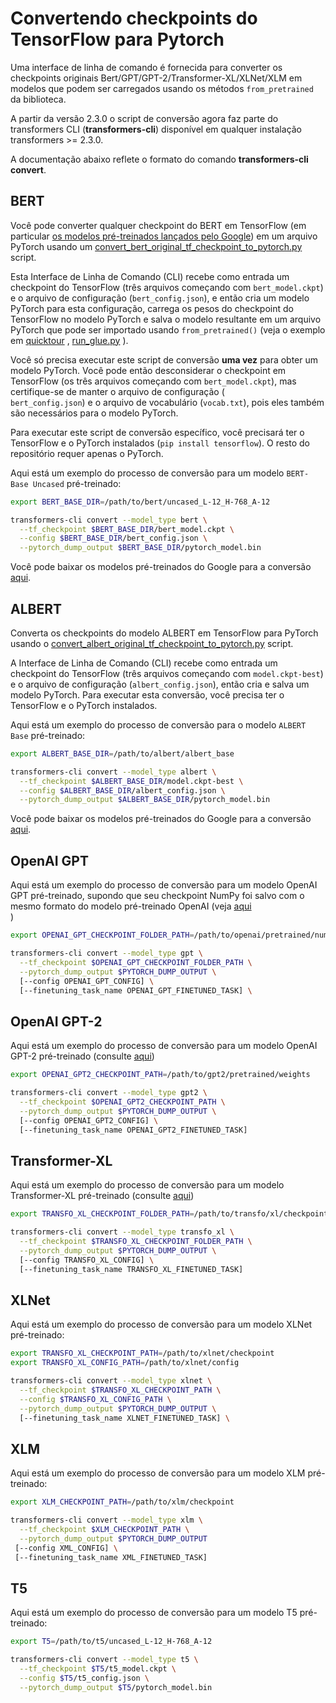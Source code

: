 <!--Copyright 2020 The HuggingFace Team. All rights reserved.

Licensed under the Apache License, Version 2.0 (the "License"); you may not use this file except in compliance with
the License. You may obtain a copy of the License at

http://www.apache.org/licenses/LICENSE-2.0

Unless required by applicable law or agreed to in writing, software distributed under the License is distributed on
an "AS IS" BASIS, WITHOUT WARRANTIES OR CONDITIONS OF ANY KIND, either express or implied. See the License for the
specific language governing permissions and limitations under the License.

⚠️ Note that this file is in Markdown but contain specific syntax for our doc-builder (similar to MDX) that may not be
rendered properly in your Markdown viewer.

-->

# Convertendo checkpoints do TensorFlow para Pytorch

Uma interface de linha de comando é fornecida para converter os checkpoints originais Bert/GPT/GPT-2/Transformer-XL/XLNet/XLM em modelos
que podem ser carregados usando os métodos `from_pretrained` da biblioteca.

<Tip>

A partir da versão 2.3.0 o script de conversão agora faz parte do transformers CLI (**transformers-cli**) disponível em qualquer instalação
transformers >= 2.3.0.

A documentação abaixo reflete o formato do comando **transformers-cli convert**.

</Tip>

## BERT

Você pode converter qualquer checkpoint do BERT em TensorFlow (em particular [os modelos pré-treinados lançados pelo Google](https://github.com/google-research/bert#pre-trained-models)) em um arquivo PyTorch usando um 
[convert_bert_original_tf_checkpoint_to_pytorch.py](https://github.com/huggingface/transformers/tree/main/src/transformers/models/bert/convert_bert_original_tf_checkpoint_to_pytorch.py) script.

Esta Interface de Linha de Comando (CLI) recebe como entrada um checkpoint do TensorFlow (três arquivos começando com `bert_model.ckpt`) e o
arquivo de configuração (`bert_config.json`), e então cria um modelo PyTorch para esta configuração, carrega os pesos 
do checkpoint do TensorFlow no modelo PyTorch e salva o modelo resultante em um arquivo PyTorch que pode
ser importado usando `from_pretrained()` (veja o exemplo em [quicktour](quicktour) , [run_glue.py](https://github.com/huggingface/transformers/tree/main/examples/pytorch/text-classification/run_glue.py) ).

Você só precisa executar este script de conversão **uma vez** para obter um modelo PyTorch. Você pode então desconsiderar o checkpoint em
 TensorFlow (os três arquivos começando com `bert_model.ckpt`), mas certifique-se de manter o arquivo de configuração (\
`bert_config.json`) e o arquivo de vocabulário (`vocab.txt`), pois eles também são necessários para o modelo PyTorch.

Para executar este script de conversão específico, você precisará ter o TensorFlow e o PyTorch instalados (`pip install tensorflow`). O resto do repositório requer apenas o PyTorch.

Aqui está um exemplo do processo de conversão para um modelo `BERT-Base Uncased` pré-treinado:

```bash
export BERT_BASE_DIR=/path/to/bert/uncased_L-12_H-768_A-12

transformers-cli convert --model_type bert \
  --tf_checkpoint $BERT_BASE_DIR/bert_model.ckpt \
  --config $BERT_BASE_DIR/bert_config.json \
  --pytorch_dump_output $BERT_BASE_DIR/pytorch_model.bin
```

Você pode baixar os modelos pré-treinados do Google para a conversão [aqui](https://github.com/google-research/bert#pre-trained-models).

## ALBERT

Converta os checkpoints do modelo ALBERT em TensorFlow para PyTorch usando o
[convert_albert_original_tf_checkpoint_to_pytorch.py](https://github.com/huggingface/transformers/tree/main/src/transformers/models/albert/convert_albert_original_tf_checkpoint_to_pytorch.py) script.

A Interface de Linha de Comando (CLI) recebe como entrada um checkpoint do TensorFlow (três arquivos começando com `model.ckpt-best`) e o
arquivo de configuração (`albert_config.json`), então cria e salva um modelo PyTorch. Para executar esta conversão, você
precisa ter o TensorFlow e o PyTorch instalados.

Aqui está um exemplo do processo de conversão para o modelo `ALBERT Base` pré-treinado:

```bash
export ALBERT_BASE_DIR=/path/to/albert/albert_base

transformers-cli convert --model_type albert \
  --tf_checkpoint $ALBERT_BASE_DIR/model.ckpt-best \
  --config $ALBERT_BASE_DIR/albert_config.json \
  --pytorch_dump_output $ALBERT_BASE_DIR/pytorch_model.bin
```

Você pode baixar os modelos pré-treinados do Google para a conversão [aqui](https://github.com/google-research/albert#pre-trained-models).

## OpenAI GPT

Aqui está um exemplo do processo de conversão para um modelo OpenAI GPT pré-treinado, supondo que seu checkpoint NumPy
foi salvo com o mesmo formato do modelo pré-treinado OpenAI (veja [aqui](https://github.com/openai/finetune-transformer-lm)\
)

```bash
export OPENAI_GPT_CHECKPOINT_FOLDER_PATH=/path/to/openai/pretrained/numpy/weights

transformers-cli convert --model_type gpt \
  --tf_checkpoint $OPENAI_GPT_CHECKPOINT_FOLDER_PATH \
  --pytorch_dump_output $PYTORCH_DUMP_OUTPUT \
  [--config OPENAI_GPT_CONFIG] \
  [--finetuning_task_name OPENAI_GPT_FINETUNED_TASK] \
```

## OpenAI GPT-2

Aqui está um exemplo do processo de conversão para um modelo OpenAI GPT-2 pré-treinado (consulte [aqui](https://github.com/openai/gpt-2))

```bash
export OPENAI_GPT2_CHECKPOINT_PATH=/path/to/gpt2/pretrained/weights

transformers-cli convert --model_type gpt2 \
  --tf_checkpoint $OPENAI_GPT2_CHECKPOINT_PATH \
  --pytorch_dump_output $PYTORCH_DUMP_OUTPUT \
  [--config OPENAI_GPT2_CONFIG] \
  [--finetuning_task_name OPENAI_GPT2_FINETUNED_TASK]
```

## Transformer-XL

Aqui está um exemplo do processo de conversão para um modelo Transformer-XL pré-treinado (consulte [aqui](https://github.com/kimiyoung/transformer-xl/tree/master/tf#obtain-and-evaluate-pretrained-modelos-sota))

```bash
export TRANSFO_XL_CHECKPOINT_FOLDER_PATH=/path/to/transfo/xl/checkpoint

transformers-cli convert --model_type transfo_xl \
  --tf_checkpoint $TRANSFO_XL_CHECKPOINT_FOLDER_PATH \
  --pytorch_dump_output $PYTORCH_DUMP_OUTPUT \
  [--config TRANSFO_XL_CONFIG] \
  [--finetuning_task_name TRANSFO_XL_FINETUNED_TASK]
```

## XLNet

Aqui está um exemplo do processo de conversão para um modelo XLNet pré-treinado:

```bash
export TRANSFO_XL_CHECKPOINT_PATH=/path/to/xlnet/checkpoint
export TRANSFO_XL_CONFIG_PATH=/path/to/xlnet/config

transformers-cli convert --model_type xlnet \
  --tf_checkpoint $TRANSFO_XL_CHECKPOINT_PATH \
  --config $TRANSFO_XL_CONFIG_PATH \
  --pytorch_dump_output $PYTORCH_DUMP_OUTPUT \
  [--finetuning_task_name XLNET_FINETUNED_TASK] \
```

## XLM

Aqui está um exemplo do processo de conversão para um modelo XLM pré-treinado:

```bash
export XLM_CHECKPOINT_PATH=/path/to/xlm/checkpoint

transformers-cli convert --model_type xlm \
  --tf_checkpoint $XLM_CHECKPOINT_PATH \
  --pytorch_dump_output $PYTORCH_DUMP_OUTPUT
 [--config XML_CONFIG] \
 [--finetuning_task_name XML_FINETUNED_TASK]
```

## T5

Aqui está um exemplo do processo de conversão para um modelo T5 pré-treinado:

```bash
export T5=/path/to/t5/uncased_L-12_H-768_A-12

transformers-cli convert --model_type t5 \
  --tf_checkpoint $T5/t5_model.ckpt \
  --config $T5/t5_config.json \
  --pytorch_dump_output $T5/pytorch_model.bin
```
